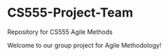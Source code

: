 # CS555-Project-Team
Repository for CS555 Agile Methods


Welcome to our group project for Agile Methodology!
